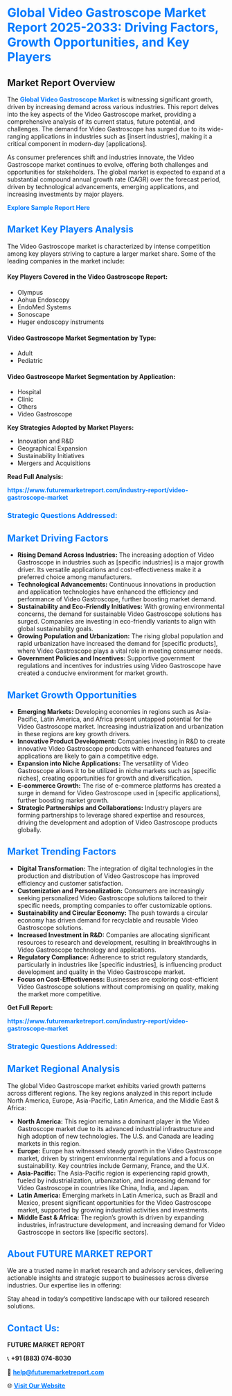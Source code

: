 <h1 style="color: #007BFF;">Global Video Gastroscope Market Report 2025-2033: Driving Factors, Growth Opportunities, and Key Players</h1>

<section id="overview">
<h2>Market Report Overview</h2>
<p>The <a href="https://www.futuremarketreport.com/industry-report/video-gastroscope-market" style="color: #007BFF; text-decoration: none;"><strong>Global Video Gastroscope Market</strong></a> is witnessing significant growth, driven by increasing demand across various industries. This report delves into the key aspects of the Video Gastroscope market, providing a comprehensive analysis of its current status, future potential, and challenges. The demand for Video Gastroscope has surged due to its wide-ranging applications in industries such as [insert industries], making it a critical component in modern-day [applications].</p>
<p>As consumer preferences shift and industries innovate, the Video Gastroscope market continues to evolve, offering both challenges and opportunities for stakeholders. The global market is expected to expand at a substantial compound annual growth rate (CAGR) over the forecast period, driven by technological advancements, emerging applications, and increasing investments by major players.</p>
</section>

<section id="overview">
<p><a href="https://www.futuremarketreport.com/request-sample/reportId=123972" style="color: #007BFF; text-decoration: none;"><strong>Explore Sample Report Here</strong></a></p>
</section>

<section id="key-players">
<h2 style="color: #007BFF;">Market Key Players Analysis</h2>
<p>The Video Gastroscope market is characterized by intense competition among key players striving to capture a larger market share. Some of the leading companies in the market include:</p>
<h4>Key Players Covered in the Video Gastroscope Report:</h4>
<ul><li>Olympus</li><li>Aohua Endoscopy</li><li>EndoMed Systems</li><li>Sonoscape</li><li>Huger endoscopy instruments</li></ul>
<h4>Video Gastroscope Market Segmentation by Type:</h4>
<ul><li>Adult</li><li>Pediatric</li></ul>

<h4>Video Gastroscope Market Segmentation by Application:</h4>
<ul><li>Hospital</li><li>Clinic</li><li>Others</li><li>Video Gastroscope</li></ul>
<p><strong>Key Strategies Adopted by Market Players:</strong></p>
<ul>
<li>Innovation and R&D</li>
<li>Geographical Expansion</li>
<li>Sustainability Initiatives</li>
<li>Mergers and Acquisitions</li>
</ul>
</section>

<section>
<p><strong>Read Full Analysis: </strong></p><a href="https://www.futuremarketreport.com/industry-report/video-gastroscope-market" style="color: #007BFF; text-decoration: none;"><strong>https://www.futuremarketreport.com/industry-report/video-gastroscope-market</strong></a>
<h3 style="color: #007BFF;">Strategic Questions Addressed:</h3>
</section>

<section id="driving-factors">
<h2 style="color: #007BFF;">Market Driving Factors</h2>
<ul>
<li><strong>Rising Demand Across Industries:</strong> The increasing adoption of Video Gastroscope in industries such as [specific industries] is a major growth driver. Its versatile applications and cost-effectiveness make it a preferred choice among manufacturers.</li>
<li><strong>Technological Advancements:</strong> Continuous innovations in production and application technologies have enhanced the efficiency and performance of Video Gastroscope, further boosting market demand.</li>
<li><strong>Sustainability and Eco-Friendly Initiatives:</strong> With growing environmental concerns, the demand for sustainable Video Gastroscope solutions has surged. Companies are investing in eco-friendly variants to align with global sustainability goals.</li>
<li><strong>Growing Population and Urbanization:</strong> The rising global population and rapid urbanization have increased the demand for [specific products], where Video Gastroscope plays a vital role in meeting consumer needs.</li>
<li><strong>Government Policies and Incentives:</strong> Supportive government regulations and incentives for industries using Video Gastroscope have created a conducive environment for market growth.</li>
</ul>
</section>

<section id="growth-opportunities">
<h2 style="color: #007BFF;">Market Growth Opportunities</h2>
<ul>
<li><strong>Emerging Markets:</strong> Developing economies in regions such as Asia-Pacific, Latin America, and Africa present untapped potential for the Video Gastroscope market. Increasing industrialization and urbanization in these regions are key growth drivers.</li>
<li><strong>Innovative Product Development:</strong> Companies investing in R&D to create innovative Video Gastroscope products with enhanced features and applications are likely to gain a competitive edge.</li>
<li><strong>Expansion into Niche Applications:</strong> The versatility of Video Gastroscope allows it to be utilized in niche markets such as [specific niches], creating opportunities for growth and diversification.</li>
<li><strong>E-commerce Growth:</strong> The rise of e-commerce platforms has created a surge in demand for Video Gastroscope used in [specific applications], further boosting market growth.</li>
<li><strong>Strategic Partnerships and Collaborations:</strong> Industry players are forming partnerships to leverage shared expertise and resources, driving the development and adoption of Video Gastroscope products globally.</li>
</ul>
</section>

<section id="trending-factors">
<h2 style="color: #007BFF;">Market Trending Factors</h2>
<ul>
<li><strong>Digital Transformation:</strong> The integration of digital technologies in the production and distribution of Video Gastroscope has improved efficiency and customer satisfaction.</li>
<li><strong>Customization and Personalization:</strong> Consumers are increasingly seeking personalized Video Gastroscope solutions tailored to their specific needs, prompting companies to offer customizable options.</li>
<li><strong>Sustainability and Circular Economy:</strong> The push towards a circular economy has driven demand for recyclable and reusable Video Gastroscope solutions.</li>
<li><strong>Increased Investment in R&D:</strong> Companies are allocating significant resources to research and development, resulting in breakthroughs in Video Gastroscope technology and applications.</li>
<li><strong>Regulatory Compliance:</strong> Adherence to strict regulatory standards, particularly in industries like [specific industries], is influencing product development and quality in the Video Gastroscope market.</li>
<li><strong>Focus on Cost-Effectiveness:</strong> Businesses are exploring cost-efficient Video Gastroscope solutions without compromising on quality, making the market more competitive.</li>
</ul>
</section>

<section>
<p><strong>Get Full Report: </strong></p><a href="https://www.futuremarketreport.com/industry-report/video-gastroscope-market" style="color: #007BFF; text-decoration: none;"><strong>https://www.futuremarketreport.com/industry-report/video-gastroscope-market</strong></a>
<h3 style="color: #007BFF;">Strategic Questions Addressed:</h3>
</section>


<section id="regional-analysis">
<h2 style="color: #007BFF;">Market Regional Analysis</h2>
<p>The global Video Gastroscope market exhibits varied growth patterns across different regions. The key regions analyzed in this report include North America, Europe, Asia-Pacific, Latin America, and the Middle East & Africa:</p>
<ul>
<li><strong>North America:</strong> This region remains a dominant player in the Video Gastroscope market due to its advanced industrial infrastructure and high adoption of new technologies. The U.S. and Canada are leading markets in this region.</li>
<li><strong>Europe:</strong> Europe has witnessed steady growth in the Video Gastroscope market, driven by stringent environmental regulations and a focus on sustainability. Key countries include Germany, France, and the U.K.</li>
<li><strong>Asia-Pacific:</strong> The Asia-Pacific region is experiencing rapid growth, fueled by industrialization, urbanization, and increasing demand for Video Gastroscope in countries like China, India, and Japan.</li>
<li><strong>Latin America:</strong> Emerging markets in Latin America, such as Brazil and Mexico, present significant opportunities for the Video Gastroscope market, supported by growing industrial activities and investments.</li>
<li><strong>Middle East & Africa:</strong> The region’s growth is driven by expanding industries, infrastructure development, and increasing demand for Video Gastroscope in sectors like [specific sectors].</li>
</ul>
</section>

<footer>
<h2 style="color: #007BFF;">About FUTURE MARKET REPORT</h2>
<p>We are a trusted name in market research and advisory services, delivering actionable insights and strategic support to businesses across diverse industries. Our expertise lies in offering:</p>

<p>Stay ahead in today’s competitive landscape with our tailored research solutions.</p>

<h2 style="color: #007BFF;">Contact Us:</h2>
<p><strong>FUTURE MARKET REPORT</strong></p>
<p>📞 <strong>+91 (883) 074-8030</strong></p>
<p>📧 <strong><a href="mailto:help@futuremarketreport.com" style="color: #007BFF;">help@futuremarketreport.com</a></strong></p>
<p>🌐 <strong><a href="https://www.futuremarketreport.com/" style="color: #007BFF;">Visit Our Website</a></strong></p>
</footer>